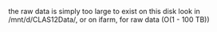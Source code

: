 the raw data is simply too large to exist on this disk
look in /mnt/d/CLAS12Data/, or on ifarm, for raw data (O(1 - 100 TB))
